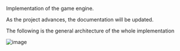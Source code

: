 Implementation of the game engine.

As the project advances, the documentation will be updated.

The following is the general architecture of the whole implementation 

![image](https://user-images.githubusercontent.com/25968721/69000957-d6d28100-08a4-11ea-8868-0c40c0d90aa6.png)